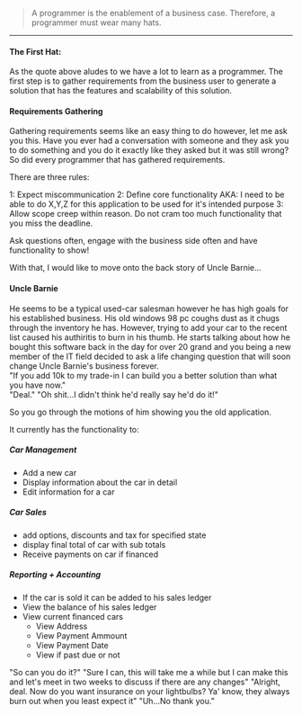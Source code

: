 > A programmer is the enablement of a business case.  Therefore, a programmer must wear many hats.

---

#### The First Hat:

As the quote above aludes to we have a lot to learn as a programmer.  The first step is to gather requirements from the business user to generate a solution that has the features and scalability of this solution.

#### Requirements Gathering
  Gathering requirements seems like an easy thing to do however, let me ask you this.  Have you ever had a conversation with someone and they ask you to do something and you do it exactly like they asked but it was still wrong? So did every programmer that has gathered requirements.  
  
  There are three rules:
  
  1: Expect miscommunication
  2: Define core functionality AKA: I need to be able to do X,Y,Z for this application to be used for it's intended purpose
  3: Allow scope creep within reason.  Do not cram too much functionality that you miss the deadline.
  
  Ask questions often, engage with the business side often and have functionality to show!
  
With that, I would like to move onto the back story of Uncle Barnie...

#### Uncle Barnie
He seems to be a typical used-car salesman however he has high goals for his established business.  His old windows 98 pc coughs dust as it chugs through the inventory he has.  However, trying to add your car to the recent list caused his authiritis to burn in his thumb.  He starts talking about how he bought this software back in the day for over 20 grand and you being a new member of the IT field decided to ask a life changing question that will soon change Uncle Barnie's business forever.  
"If you add 10k to my trade-in I can build you a better solution than what you have now."  
"Deal." 
"Oh shit...I didn't think he'd really say he'd do it!"

So you go through the motions of him showing you the old application. 

It currently has the functionality to:
##### Car Management
- Add a new car
- Display information about the car in detail
- Edit information for a car
##### Car Sales
- add options, discounts and tax for specified state
- display final total of car with sub totals
- Receive payments on car if financed

##### Reporting + Accounting
- If the car is sold it can be added to his sales ledger
- View the balance of his sales ledger
- View current financed cars
  - View Address
  - View Payment Ammount
  - View Payment Date
  - View if past due or not
  
 "So can you do it?"
 "Sure I can, this will take me a while but I can make this and let's meet in two weeks to discuss if there are any changes"
 "Alright, deal.  Now do you want insurance on your lightbulbs?  Ya' know, they always burn out when you least expect it"
 "Uh...No thank you."

